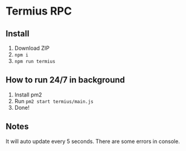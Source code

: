 # Termius RPC

## Install

1. Download ZIP
2. `npm i`
3. `npm run termius`

## How to run 24/7 in background

1. Install pm2
2. Run `pm2 start termius/main.js`
3. Done!

## Notes

It will auto update every 5 seconds.
There are some errors in console.
